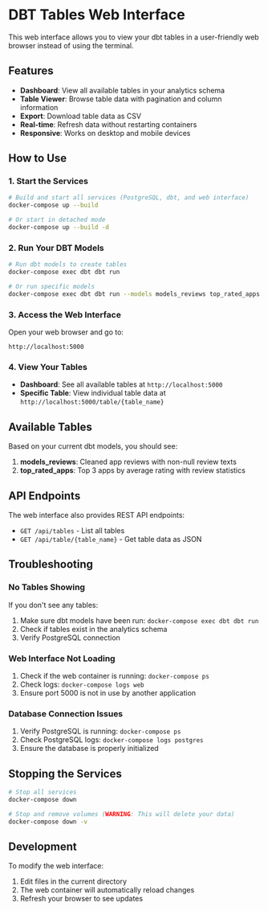 # DBT Tables Web Interface

This web interface allows you to view your dbt tables in a user-friendly web browser instead of using the terminal.

## Features

- **Dashboard**: View all available tables in your analytics schema
- **Table Viewer**: Browse table data with pagination and column information
- **Export**: Download table data as CSV
- **Real-time**: Refresh data without restarting containers
- **Responsive**: Works on desktop and mobile devices

## How to Use

### 1. Start the Services

```bash
# Build and start all services (PostgreSQL, dbt, and web interface)
docker-compose up --build

# Or start in detached mode
docker-compose up --build -d
```

### 2. Run Your DBT Models

```bash
# Run dbt models to create tables
docker-compose exec dbt dbt run

# Or run specific models
docker-compose exec dbt dbt run --models models_reviews top_rated_apps
```

### 3. Access the Web Interface

Open your web browser and go to:
```
http://localhost:5000
```

### 4. View Your Tables

- **Dashboard**: See all available tables at `http://localhost:5000`
- **Specific Table**: View individual table data at `http://localhost:5000/table/{table_name}`

## Available Tables

Based on your current dbt models, you should see:

1. **models_reviews**: Cleaned app reviews with non-null review texts
2. **top_rated_apps**: Top 3 apps by average rating with review statistics

## API Endpoints

The web interface also provides REST API endpoints:

- `GET /api/tables` - List all tables
- `GET /api/table/{table_name}` - Get table data as JSON

## Troubleshooting

### No Tables Showing
If you don't see any tables:
1. Make sure dbt models have been run: `docker-compose exec dbt dbt run`
2. Check if tables exist in the analytics schema
3. Verify PostgreSQL connection

### Web Interface Not Loading
1. Check if the web container is running: `docker-compose ps`
2. Check logs: `docker-compose logs web`
3. Ensure port 5000 is not in use by another application

### Database Connection Issues
1. Verify PostgreSQL is running: `docker-compose ps`
2. Check PostgreSQL logs: `docker-compose logs postgres`
3. Ensure the database is properly initialized

## Stopping the Services

```bash
# Stop all services
docker-compose down

# Stop and remove volumes (WARNING: This will delete your data)
docker-compose down -v
```

## Development

To modify the web interface:
1. Edit files in the current directory
2. The web container will automatically reload changes
3. Refresh your browser to see updates
